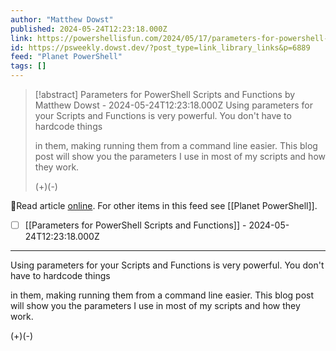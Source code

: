 ```yaml
---
author: "Matthew Dowst"
published: 2024-05-24T12:23:18.000Z
link: https://powershellisfun.com/2024/05/17/parameters-for-powershell-scripts-and-functions/
id: https://psweekly.dowst.dev/?post_type=link_library_links&p=6889
feed: "Planet PowerShell"
tags: []
---
```

> [!abstract] Parameters for PowerShell Scripts and Functions by Matthew Dowst - 2024-05-24T12:23:18.000Z
> Using parameters for your Scripts and Functions is very powerful. You don't have to hardcode things
> 
> in them, making running them from a command line easier. This blog post will show you the parameters I use in most of my scripts and how they work.
> 
> (+)(-)

🔗Read article [online](https://powershellisfun.com/2024/05/17/parameters-for-powershell-scripts-and-functions/). For other items in this feed see [[Planet PowerShell]].

- [ ] [[Parameters for PowerShell Scripts and Functions]] - 2024-05-24T12:23:18.000Z
- - -
Using parameters for your Scripts and Functions is very powerful. You don't have to hardcode things

in them, making running them from a command line easier. This blog post will show you the parameters I use in most of my scripts and how they work.

(+)(-)
